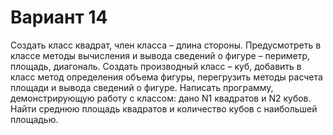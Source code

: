 # Вариант 14
Создать класс квадрат, член класса – длина стороны. Предусмотреть в классе методы
вычисления и вывода сведений о фигуре – периметр, площадь, диагональ. Создать производный класс
– куб, добавить в класс метод определения объема фигуры, перегрузить методы расчета площади и
вывода сведений о фигуре. Написать программу, демонстрирующую работу с классом: дано N1
квадратов и N2 кубов. Найти среднюю площадь квадратов и количество кубов с наибольшей площадью. 
